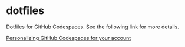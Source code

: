# dotfiles
Dotfiles for GitHub Codespaces.
See the following link for more details.

[Personalizing GitHub Codespaces for your account](https://docs.github.com/en/codespaces/setting-your-user-preferences/personalizing-github-codespaces-for-your-account#dotfiles)
